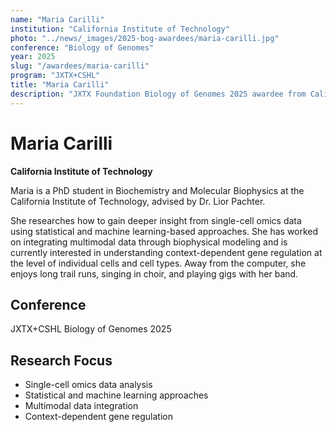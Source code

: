 ```yaml
---
name: "Maria Carilli"
institution: "California Institute of Technology"
photo: "../news/_images/2025-bog-awardees/maria-carilli.jpg"
conference: "Biology of Genomes"
year: 2025
slug: "/awardees/maria-carilli"
program: "JXTX+CSHL"
title: "Maria Carilli"
description: "JXTX Foundation Biology of Genomes 2025 awardee from California Institute of Technology"
---
```


# Maria Carilli

**California Institute of Technology**

Maria is a PhD student in Biochemistry and Molecular Biophysics at the California Institute of Technology, advised by Dr. Lior Pachter.

She researches how to gain deeper insight from single-cell omics data using statistical and machine learning-based approaches. She has worked on integrating multimodal data through biophysical modeling and is currently interested in understanding context-dependent gene regulation at the level of individual cells and cell types. Away from the computer, she enjoys long trail runs, singing in choir, and playing gigs with her band.

## Conference
JXTX+CSHL Biology of Genomes 2025

## Research Focus
- Single-cell omics data analysis
- Statistical and machine learning approaches
- Multimodal data integration
- Context-dependent gene regulation